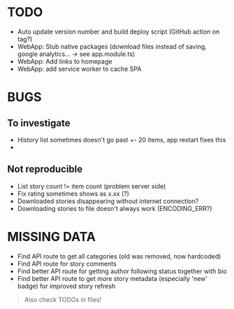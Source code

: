 
# TODO

- Auto update version number and build deploy script (GitHub action on tag?)
- WebApp: Stub native packages (download files instead of saving, google analytics... -> see app.module.ts)
- WebApp: Add links to homepage
- WebApp: add service worker to cache SPA

# BUGS

## To investigate

- History list sometimes doesn't go past +- 20 items, app restart fixes this
- 

## Not reproducible

- List story count != item count (problem server side)
- Fix rating sometimes shows as x.xx (?)
- Downloaded stories disappearing without internet connection?
- Downloading stories to file doesn't always work (ENCODING_ERR?)

# MISSING DATA

- Find API route to get all categories (old was removed, now hardcoded)
- Find API route for story comments
- Find better API route for getting author following status together with bio
- Find better API route to get more story metadata (especially 'new' badge) for improved story refresh

> Also check TODOs in files!
